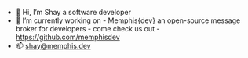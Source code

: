 - 👋 Hi, I’m Shay a software developer
- 🌱 I’m currently working on - Memphis{dev} an open-source message broker for developers - come check us out - https://github.com/memphisdev
- 📫  shay@memphis.dev

<!---
shay23b/shay23b is a ✨ special ✨ repository because its `README.md` (this file) appears on your GitHub profile.
You can click the Preview link to take a look at your changes.
--->
